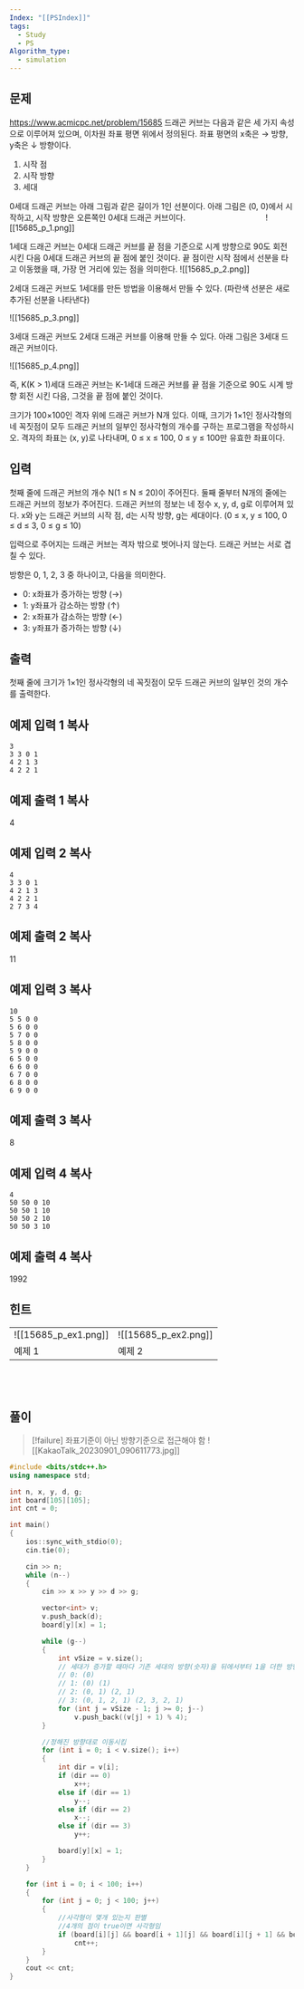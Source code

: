 ```yaml
---
Index: "[[PSIndex]]"
tags:
  - Study
  - PS
Algorithm_type:
  - simulation
---
```


## 문제
https://www.acmicpc.net/problem/15685
드래곤 커브는 다음과 같은 세 가지 속성으로 이루어져 있으며, 이차원 좌표 평면 위에서 정의된다. 좌표 평면의 x축은 → 방향, y축은 ↓ 방향이다.

1. 시작 점
2. 시작 방향
3. 세대

0세대 드래곤 커브는 아래 그림과 같은 길이가 1인 선분이다. 아래 그림은 (0, 0)에서 시작하고, 시작 방향은 오른쪽인 0세대 드래곤 커브이다.
   
   
   
![[15685_p_1.png]]


1세대 드래곤 커브는 0세대 드래곤 커브를 끝 점을 기준으로 시계 방향으로 90도 회전시킨 다음 0세대 드래곤 커브의 끝 점에 붙인 것이다. 끝 점이란 시작 점에서 선분을 타고 이동했을 때, 가장 먼 거리에 있는 점을 의미한다.
![[15685_p_2.png]]

2세대 드래곤 커브도 1세대를 만든 방법을 이용해서 만들 수 있다. (파란색 선분은 새로 추가된 선분을 나타낸다)

![[15685_p_3.png]]

3세대 드래곤 커브도 2세대 드래곤 커브를 이용해 만들 수 있다. 아래 그림은 3세대 드래곤 커브이다.

![[15685_p_4.png]]

즉, K(K > 1)세대 드래곤 커브는 K-1세대 드래곤 커브를 끝 점을 기준으로 90도 시계 방향 회전 시킨 다음, 그것을 끝 점에 붙인 것이다.

크기가 100×100인 격자 위에 드래곤 커브가 N개 있다. 이때, 크기가 1×1인 정사각형의 네 꼭짓점이 모두 드래곤 커브의 일부인 정사각형의 개수를 구하는 프로그램을 작성하시오. 격자의 좌표는 (x, y)로 나타내며, 0 ≤ x ≤ 100, 0 ≤ y ≤ 100만 유효한 좌표이다.

## 입력

첫째 줄에 드래곤 커브의 개수 N(1 ≤ N ≤ 20)이 주어진다. 둘째 줄부터 N개의 줄에는 드래곤 커브의 정보가 주어진다. 드래곤 커브의 정보는 네 정수 x, y, d, g로 이루어져 있다. x와 y는 드래곤 커브의 시작 점, d는 시작 방향, g는 세대이다. (0 ≤ x, y ≤ 100, 0 ≤ d ≤ 3, 0 ≤ g ≤ 10)

입력으로 주어지는 드래곤 커브는 격자 밖으로 벗어나지 않는다. 드래곤 커브는 서로 겹칠 수 있다.

방향은 0, 1, 2, 3 중 하나이고, 다음을 의미한다.

- 0: x좌표가 증가하는 방향 (→)
- 1: y좌표가 감소하는 방향 (↑)
- 2: x좌표가 감소하는 방향 (←)
- 3: y좌표가 증가하는 방향 (↓)

## 출력

첫째 줄에 크기가 1×1인 정사각형의 네 꼭짓점이 모두 드래곤 커브의 일부인 것의 개수를 출력한다.

## 예제 입력 1 복사

```
3
3 3 0 1
4 2 1 3
4 2 2 1
```

## 예제 출력 1 복사

4

## 예제 입력 2 복사

```
4
3 3 0 1
4 2 1 3
4 2 2 1
2 7 3 4
```

## 예제 출력 2 복사

11

## 예제 입력 3 복사

```
10
5 5 0 0
5 6 0 0
5 7 0 0
5 8 0 0
5 9 0 0
6 5 0 0
6 6 0 0
6 7 0 0
6 8 0 0
6 9 0 0
```

## 예제 출력 3 복사

8

## 예제 입력 4 복사

```
4
50 50 0 10
50 50 1 10
50 50 2 10
50 50 3 10
```

## 예제 출력 4 복사

1992

## 힌트

|   |   |
|---|---|
|![[15685_p_ex1.png]]|![[15685_p_ex2.png]]|
|예제 1|예제 2|
   
---
## 풀이
> [!failure] 좌표기준이 아닌 방향기준으로 접근해야 함
![[KakaoTalk_20230901_090611773.jpg]]
```cpp
#include <bits/stdc++.h>
using namespace std;

int n, x, y, d, g;
int board[105][105];
int cnt = 0;

int main()
{
	ios::sync_with_stdio(0);
	cin.tie(0);

	cin >> n;
	while (n--)
	{
		cin >> x >> y >> d >> g;

		vector<int> v;
		v.push_back(d);
		board[y][x] = 1;

		while (g--)
		{
			int vSize = v.size();
			// 세대가 증가할 때마다 기존 세대의 방향(숫자)을 뒤에서부터 1을 더한 방향(숫자)을 추가
			// 0: (0)
			// 1: (0) (1)
			// 2: (0, 1) (2, 1)
			// 3: (0, 1, 2, 1) (2, 3, 2, 1)
			for (int j = vSize - 1; j >= 0; j--)
				v.push_back((v[j] + 1) % 4);
		}

		//정해진 방향대로 이동시킴
		for (int i = 0; i < v.size(); i++)
		{
			int dir = v[i];
			if (dir == 0)
				x++;
			else if (dir == 1)
				y--;
			else if (dir == 2)
				x--;
			else if (dir == 3)
				y++;

			board[y][x] = 1;
		}
	}

	for (int i = 0; i < 100; i++)
	{
		for (int j = 0; j < 100; j++)
		{
			//사각형이 몇개 있는지 판별
			//4개의 점이 true이면 사각형임
			if (board[i][j] && board[i + 1][j] && board[i][j + 1] && board[i + 1][j + 1])
				cnt++;
		}
	}
	cout << cnt;
}
```